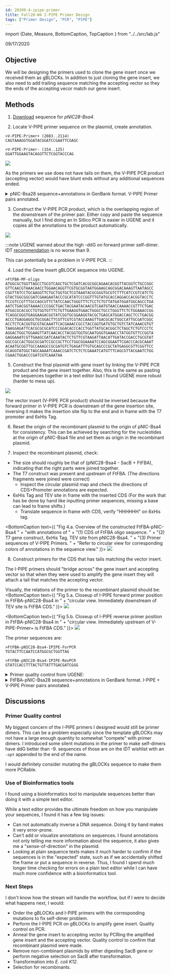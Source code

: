```yaml
---
id: 20209-4-ipipe-primer
title: Fall20-W4 I-PIPE Primer Design
tags: ["Primer Design", "PCR", "PIPE"]
---
```


import {Date, Measure, BottomCaption, TopCaption } from "../../src/lab\.js"


<Date color="#1877F2">09/17/2020</Date>

## Objective

We will be designing the primers used to clone the gene insert
once we received them as gBLOCKs. In addition to just cloning the gene insert,
we also need to add trailing sequence matching the accepting vector so they
the ends of the accepting vecor match our gene insert.

## Methods

1. [Download](https://www.addgene.org/26103/) sequence for _pNIC28-Bsa4_.

2. Locate V-PIPE primer sequence on the plasmid, create annotation.

```
>V-PIPE-Primer+ (2083..2114)
CAGTAAAGGTGGATACGGATCCGAATTCGAGC
```

```
>V-PIPE-Primer- (154..125)
GGATTGGAAGTACAGGTTCTCGGTACCCAG
```

<BottomCaption text="Fig. 1.a. Circular Plasmid Map of pNIC28-Bsa4 with V-PIPE Primer sequences annotated.">
    <img src="/img/20209-4-ipipe-primer-pNIC28-Bsa4-VPIPEPri.png" />
</BottomCaption>

As the primers we use does not have tails on them, the V-PIPE PCR product (accepting vector)
would have blunt ends without any additional sequences ended.

<details><summary>
pNIC-Bsa28 sequence+annotations in GenBank format. V-PIPE Primer pairs annotated.
</summary>

```
LOCUS       pNIC28-Bsa4             7280 bp    ds-DNA  circular SYN 17-SEP-2020
DEFINITION  SGC Empty backbone for bacterial expression.
ACCESSION   .
VERSION     .
KEYWORDS    pNIC28-Bsa4
SOURCE      synthetic DNA construct
  ORGANISM  synthetic DNA construct
REFERENCE   1  (bases 1 to 7280)
  AUTHORS   Savitsky P, Bray J, Cooper CD, Marsden BD, Mahajan P, Burgess-Brown 
            NA, Gileadi O
  TITLE     High-throughput production of human proteins for crystallization: 
            The SGC experience.
  JOURNAL   J Struct Biol. 2010 Jun 10. ():.
  PUBMED    20541610
REFERENCE   2  (bases 1 to 7280)
  AUTHORS   .
  TITLE     Direct Submission
  JOURNAL   Exported Nov 18, 2019 from SnapGene Server 1.1.58
            http://www.snapgene.com
UNIMARK     pNIC28-Bsa4 annotations
            pNIC28-Bsa4
FEATURES             Location/Qualifiers
     source          1..7280
                     /organism="synthetic DNA construct"
                     /mol_type="other DNA"
     primer_bind     1..20
                     /label="T7"
                     /note="T7 promoter, forward primer"
     promoter        1..19
                     /label="T7 promoter"
                     /note="promoter for bacteriophage T7 RNA polymerase"
     protein_bind    20..44
                     /label="lac operator"
                     /bound_moiety="lac repressor encoded by lacI"
                     /note="The lac repressor binds to the lac operator to 
                     inhibit transcription in E. coli. This inhibition can be 
                     relieved by adding lactose or 
                     isopropyl-beta-D-thiogalactopyranoside (IPTG)."
     RBS             59..81
                     /note="efficient ribosome binding site from bacteriophage
                     T7 gene 10 (Olins and Rangwala, 1989)"
     CDS             92..109
                     /codon_start=1
                     /product="6xHis affinity tag"
                     /label="6xHis"
                     /translation="HHHHHH"
     primer          complement(125..154)
                     /left_end_term=""
                     /right_end_term=""
                     /left_end_seq=""
                     /right_end_seq=""
                     /left_end_strand="direct"
                     /right_end_strand="direct"
                     /left_end_type="blunt"
                     /right_end_type="blunt"
                     /fragment_source="pNIC28-Bsa4"
                     /ugene_name="V-PIPE-Primer-"
     CDS             134..154
                     /codon_start=1
                     /product="tobacco etch virus (TEV) protease recognition
                     andcleavage site"
                     /label="TEV site"
                     /translation="ENLYFQS"
     promoter        170..615
                     /gene="sacR"
                     /label="sacB promoter"
                     /note="sacB promoter and control region"
     CDS             616..2037
                     /codon_start=1
                     /gene="Bacillus subtilis sacB"
                     /product="secreted levansucrase that renders bacterial 
                     growth sensitive to sucrose"
                     /label="SacB"
                     /note="negative selection marker"
                     /translation="MNIKKFAKQATVLTFTTALLAGGATQAFAKETNQKPYKETYGIS
                     HITRHDMLQIPEQQKNEKYKVPEFDSSTIKNISSAKGLDVWDSWPLQNTDGTVANYHG
                     YHIVFALAGDPKNADDTSIYMFYQKVGETSIDSWKNAGRVFKDSDKFDANDSILKDQT
                     QEWSGSATFTSDGKIRLFYTDFSGKHYGKQTLTTAQVNVSASDSSLNINGVEDYKSIF
                     DGDGKTYQNVQQFIDEGNYSSGDNHTLRDPHYVEDKGHKYLVFEANTGTEDGYQGEES
                     LFNKAYYGKSTSFFRQESQKLLQSDKKRTAELANGALGMIELNDDYTLKKVMKPLIAS
                     NTVTDEIERANVFKMNGKWYLFTDSRGSKMTIDGITSNDIYMLGYVSNSLTGPYKPLN
                     KTGLVLKMDLDPNDVTFTYSHFAVPQAKGNNVVITSYMTNRGFYADKQSTFAPSFLLN
                     IKGKKTSVVKDSILEQGQLTVNK"
     primer          2083..2114
                     /left_end_term=""
                     /right_end_term=""
                     /left_end_seq=""
                     /right_end_seq=""
                     /left_end_strand="direct"
                     /right_end_strand="direct"
                     /left_end_type="blunt"
                     /right_end_type="blunt"
                     /fragment_source="pNIC28-Bsa4"
                     /ugene_name="V-PIPE-Primer+"
     CDS             2145..2162
                     /codon_start=1
                     /product="6xHis affinity tag"
                     /label="6xHis"
                     /translation="HHHHHH"
     primer_bind     complement(2215..2233)
                     /label="T7 Term"
                     /note="T7 terminator, reverse primer"
     terminator      2229..2276
                     /label="T7 terminator"
                     /note="transcription terminator for bacteriophage T7 RNA 
                     polymerase"
     rep_origin      2313..2768
                     /direction="RIGHT"
                     /label="f1 ori"
                     /note="f1 bacteriophage origin of replication; arrow 
                     indicates direction of (+) strand synthesis"
     primer_bind     complement(2400..2419)
                     /label="F1ori-R"
                     /note="F1 origin, reverse primer"
     primer_bind     2610..2631
                     /label="F1ori-F"
                     /note="F1 origin, forward primer"
     CDS             complement(2860..3675)
                     /codon_start=1
                     /gene="aph(3')-Ia"
                     /product="aminoglycoside phosphotransferase"
                     /label="KanR"
                     /note="confers resistance to kanamycin in bacteria or
                     G418 (Geneticin(R)) in eukaryotes"
                     /translation="MSHIQRETSCSRPRLNSNMDADLYGYKWARDNVGQSGATIYRLY
                     GKPDAPELFLKHGKGSVANDVTDEMVRLNWLTEFMPLPTIKHFIRTPDDAWLLTTAIP
                     GKTAFQVLEEYPDSGENIVDALAVFLRRLHSIPVCNCPFNSDRVFRLAQAQSRMNNGL
                     VDASDFDDERNGWPVEQVWKEMHKLLPFSPDSVVTHGDFSLDNLIFDEGKLIGCIDVG
                     RVGIADRYQDLAILWNCLGEFSPSLQKRLFQKYGIDNPDMNKLQFHLMLDEFF"
     primer_bind     3583..3602
                     /label="Kan-R"
                     /note="Kanamycin resistance gene, reverse primer"
     primer_bind     3667..3686
                     /label="pENTR-R"
                     /note="pENTR vectors, reverse primer"
     rep_origin      3797..4385
                     /direction="RIGHT"
                     /label="ori"
                     /note="high-copy-number ColE1/pMB1/pBR322/pUC origin of 
                     replication"
     primer_bind     4286..4305
                     /label="pBR322ori-F"
                     /note="pBR322 origin, forward primer"
     primer_bind     4539..4556
                     /label="L4440"
                     /note="L4440 vector, forward primer"
     misc_feature    4571..4710
                     /label="bom"
                     /note="basis of mobility region from pBR322"
     primer_bind     complement(4636..4655)
                     /label="pRS-marker"
                     /note="pRS vectors, use to sequence yeast selectable 
                     marker"
     primer_bind     4796..4818
                     /label="pGEX 3'"
                     /note="pGEX vectors, reverse primer"
     CDS             complement(4812..5003)
                     /codon_start=1
                     /gene="rop"
                     /product="Rop protein, which maintains plasmids at low
                     copynumber"
                     /label="rop"
                     /translation="MTKQEKTALNMARFIRSQTLTLLEKLNELDADEQADICESLHDH
                     ADELYRSCLARFGDDGENL"
     CDS             complement(5812..6894)
                     /codon_start=1
                     /gene="lacI"
                     /product="lac repressor"
                     /label="lacI"
                     /note="The lac repressor binds to the lac operator to 
                     inhibit transcription in E. coli. This inhibition can be 
                     relieved by adding lactose or 
                     isopropyl-beta-D-thiogalactopyranoside (IPTG)."
                     /translation="MKPVTLYDVAEYAGVSYQTVSRVVNQASHVSAKTREKVEAAMAE
                     LNYIPNRVAQQLAGKQSLLIGVATSSLALHAPSQIVAAIKSRADQLGASVVVSMVERS
                     GVEACKAAVHNLLAQRVSGLIINYPLDDQDAIAVEAACTNVPALFLDVSDQTPINSII
                     FSHEDGTRLGVEHLVALGHQQIALLAGPLSSVSARLRLAGWHKYLTRNQIQPIAEREG
                     DWSAMSGFQQTMQMLNEGIVPTAMLVANDQMALGAMRAITESGLRVGADISVVGYDDT
                     EDSSCYIPPLTTIKQDFRLLGQTSVDRLLQLSQGQAVKGNQLLPVSLVKRKTTLAPNT
                     QTASPRALADSLMQLARQVSRLESGQ"
     primer_bind     6856..6875
                     /label="LacI-R"
                     /note="LacI, reverse primer"
     promoter        complement(6895..6972)
                     /gene="lacI"
                     /label="lacI promoter"
     primer_bind     7178..7197
                     /label="pBRrevBam"
                     /note="pBR322 vectors, tet region, downstream of BamHI, 
                     reverse primer"
ORIGIN
        1 TAATACGACT CACTATAGGG GAATTGTGAG CGGATAACAA TTCCCCTCTA GAAATAATTT
       61 TGTTTAACTT TAAGAAGGAG ATATACATAT GCACCATCAT CATCATCATT CTTCTGGTGT
      121 AGATCTGGGT ACCGAGAACC TGTACTTCCA ATCCATGGAG ACCGACGTCC ACATATACCT
      181 GCCGTTCACT ATTATTTAGT GAAATGAGAT ATTATGATAT TTTCTGAATT GTGATTAAAA
      241 AGGCAACTTT ATGCCCATGC AACAGAAACT ATAAAAAATA CAGAGAATGA AAAGAAACAG
      301 ATAGATTTTT TAGTTCTTTA GGCCCGTAGT CTGCAAATCC TTTTATGATT TTCTATCAAA
      361 CAAAAGAGGA AAATAGACCA GTTGCAATCC AAACGAGAGT CTAATAGAAT GAGGTCGAAA
      421 AGTAAATCGC GCGGGTTTGT TACTGATAAA GCAGGCAAGA CCTAAAATGT GTAAAGGGCA
      481 AAGTGTATAC TTTGGCGTCA CCCCTTACAT ATTTTAGGTC TTTTTTTATT GTGCGTAACT
      541 AACTTGCCAT CTTCAAACAG GAGGGCTGGA AGAAGCAGAC CGCTAACACA GTACATAAAA
      601 AAGGAGACAT GAACGATGAA CATCAAAAAG TTTGCAAAAC AAGCAACAGT ATTAACCTTT
      661 ACTACCGCAC TGCTGGCAGG AGGCGCAACT CAAGCGTTTG CGAAAGAAAC GAACCAAAAG
      721 CCATATAAGG AAACATACGG CATTTCCCAT ATTACACGCC ATGATATGCT GCAAATCCCT
      781 GAACAGCAAA AAAATGAAAA ATATAAAGTT CCTGAGTTCG ATTCGTCCAC AATTAAAAAT
      841 ATCTCTTCTG CAAAAGGCCT GGACGTTTGG GACAGCTGGC CATTACAAAA CACTGACGGC
      901 ACTGTCGCAA ACTATCACGG CTACCACATC GTCTTTGCAT TAGCCGGAGA TCCTAAAAAT
      961 GCGGATGACA CATCGATTTA CATGTTCTAT CAAAAAGTCG GCGAAACTTC TATTGACAGC
     1021 TGGAAAAACG CTGGCCGCGT CTTTAAAGAC AGCGACAAAT TCGATGCAAA TGATTCTATC
     1081 CTAAAAGACC AAACACAAGA ATGGTCAGGT TCAGCCACAT TTACATCTGA CGGAAAAATC
     1141 CGTTTATTCT ACACTGATTT CTCCGGTAAA CATTACGGCA AACAAACACT GACAACTGCA
     1201 CAAGTTAACG TATCAGCATC AGACAGCTCT TTGAACATCA ACGGTGTAGA GGATTATAAA
     1261 TCAATCTTTG ACGGTGACGG AAAAACGTAT CAAAATGTAC AGCAGTTCAT CGATGAAGGC
     1321 AACTACAGCT CAGGCGACAA CCATACGCTG AGAGATCCTC ACTACGTAGA AGATAAAGGC
     1381 CACAAATACT TAGTATTTGA AGCAAACACT GGAACTGAAG ATGGCTACCA AGGCGAAGAA
     1441 TCTTTATTTA ACAAAGCATA CTATGGCAAA AGCACATCAT TCTTCCGTCA AGAAAGTCAA
     1501 AAACTTCTGC AAAGCGATAA AAAACGCACG GCTGAGTTAG CAAACGGCGC TCTCGGTATG
     1561 ATTGAGCTAA ACGATGATTA CACACTGAAA AAAGTGATGA AACCGCTGAT TGCATCTAAC
     1621 ACAGTAACAG ATGAAATTGA ACGCGCGAAC GTCTTTAAAA TGAACGGCAA ATGGTACCTG
     1681 TTCACTGACT CCCGCGGATC AAAAATGACG ATTGACGGCA TTACGTCTAA CGATATTTAC
     1741 ATGCTTGGTT ATGTTTCTAA TTCTTTAACT GGCCCATACA AGCCGCTGAA CAAAACTGGC
     1801 CTTGTGTTAA AAATGGATCT TGATCCTAAC GATGTAACCT TTACTTACTC ACACTTCGCT
     1861 GTACCTCAAG CGAAAGGAAA CAATGTCGTG ATTACAAGCT ATATGACAAA CAGAGGATTC
     1921 TACGCAGACA AACAATCAAC GTTTGCGCCT AGCTTCCTGC TGAACATCAA AGGCAAGAAA
     1981 ACATCTGTTG TCAAAGACAG CATCCTTGAA CAAGGACAAT TAACAGTTAA CAAATAAAAA
     2041 CGCAAAAGAA AATGCCGATA TCCTATTGGC ATTGACGGTC TCCAGTAAAG GTGGATACGG
     2101 ATCCGAATTC GAGCTCCGTC GACAAGCTTG CGGCCGCACT CGAGCACCAC CACCACCACC
     2161 ACTGAGATCC GGCTGCTAAC AAAGCCCGAA AGGAAGCTGA GTTGGCTGCT GCCACCGCTG
     2221 AGCAATAACT AGCATAACCC CTTGGGGCCT CTAAACGGGT CTTGAGGGGT TTTTTGCTGA
     2281 AAGGAGGAAC TATATCCGGA TTGGCGAATG GGACGCGCCC TGTAGCGGCG CATTAAGCGC
     2341 GGCGGGTGTG GTGGTTACGC GCAGCGTGAC CGCTACACTT GCCAGCGCCC TAGCGCCCGC
     2401 TCCTTTCGCT TTCTTCCCTT CCTTTCTCGC CACGTTCGCC GGCTTTCCCC GTCAAGCTCT
     2461 AAATCGGGGG CTCCCTTTAG GGTTCCGATT TAGTGCTTTA CGGCACCTCG ACCCCAAAAA
     2521 ACTTGATTAG GGTGATGGTT CACGTAGTGG GCCATCGCCC TGATAGACGG TTTTTCGCCC
     2581 TTTGACGTTG GAGTCCACGT TCTTTAATAG TGGACTCTTG TTCCAAACTG GAACAACACT
     2641 CAACCCTATC TCGGTCTATT CTTTTGATTT ATAAGGGATT TTGCCGATTT CGGCCTATTG
     2701 GTTAAAAAAT GAGCTGATTT AACAAAAATT TAACGCGAAT TTTAACAAAA TATTAACGCT
     2761 TACAATTTAG GTGGCACTTT TCGGGGAAAT GTGCGCGGAA CCCCTATTTG TTTATTTTTC
     2821 TAAATACATT CAAATATGTA TCCGCTCATG AATTAATTCT TAGAAAAACT CATCGAGCAT
     2881 CAAATGAAAC TGCAATTTAT TCATATCAGG ATTATCAATA CCATATTTTT GAAAAAGCCG
     2941 TTTCTGTAAT GAAGGAGAAA ACTCACCGAG GCAGTTCCAT AGGATGGCAA GATCCTGGTA
     3001 TCGGTCTGCG ATTCCGACTC GTCCAACATC AATACAACCT ATTAATTTCC CCTCGTCAAA
     3061 AATAAGGTTA TCAAGTGAGA AATCACCATG AGTGACGACT GAATCCGGTG AGAATGGCAA
     3121 AAGTTTATGC ATTTCTTTCC AGACTTGTTC AACAGGCCAG CCATTACGCT CGTCATCAAA
     3181 ATCACTCGCA TCAACCAAAC CGTTATTCAT TCGTGATTGC GCCTGAGCGA GACGAAATAC
     3241 GCGATCGCTG TTAAAAGGAC AATTACAAAC AGGAATCGAA TGCAACCGGC GCAGGAACAC
     3301 TGCCAGCGCA TCAACAATAT TTTCACCTGA ATCAGGATAT TCTTCTAATA CCTGGAATGC
     3361 TGTTTTCCCG GGGATCGCAG TGGTGAGTAA CCATGCATCA TCAGGAGTAC GGATAAAATG
     3421 CTTGATGGTC GGAAGAGGCA TAAATTCCGT CAGCCAGTTT AGTCTGACCA TCTCATCTGT
     3481 AACATCATTG GCAACGCTAC CTTTGCCATG TTTCAGAAAC AACTCTGGCG CATCGGGCTT
     3541 CCCATACAAT CGATAGATTG TCGCACCTGA TTGCCCGACA TTATCGCGAG CCCATTTATA
     3601 CCCATATAAA TCAGCATCCA TGTTGGAATT TAATCGCGGC CTAGAGCAAG ACGTTTCCCG
     3661 TTGAATATGG CTCATAACAC CCCTTGTATT ACTGTTTATG TAAGCAGACA GTTTTATTGT
     3721 TCATGACCAA AATCCCTTAA CGTGAGTTTT CGTTCCACTG AGCGTCAGAC CCCGTAGAAA
     3781 AGATCAAAGG ATCTTCTTGA GATCCTTTTT TTCTGCGCGT AATCTGCTGC TTGCAAACAA
     3841 AAAAACCACC GCTACCAGCG GTGGTTTGTT TGCCGGATCA AGAGCTACCA ACTCTTTTTC
     3901 CGAAGGTAAC TGGCTTCAGC AGAGCGCAGA TACCAAATAC TGTCCTTCTA GTGTAGCCGT
     3961 AGTTAGGCCA CCACTTCAAG AACTCTGTAG CACCGCCTAC ATACCTCGCT CTGCTAATCC
     4021 TGTTACCAGT GGCTGCTGCC AGTGGCGATA AGTCGTGTCT TACCGGGTTG GACTCAAGAC
     4081 GATAGTTACC GGATAAGGCG CAGCGGTCGG GCTGAACGGG GGGTTCGTGC ACACAGCCCA
     4141 GCTTGGAGCG AACGACCTAC ACCGAACTGA GATACCTACA GCGTGAGCTA TGAGAAAGCG
     4201 CCACGCTTCC CGAAGGGAGA AAGGCGGACA GGTATCCGGT AAGCGGCAGG GTCGGAACAG
     4261 GAGAGCGCAC GAGGGAGCTT CCAGGGGGAA ACGCCTGGTA TCTTTATAGT CCTGTCGGGT
     4321 TTCGCCACCT CTGACTTGAG CGTCGATTTT TGTGATGCTC GTCAGGGGGG CGGAGCCTAT
     4381 GGAAAAACGC CAGCAACGCG GCCTTTTTAC GGTTCCTGGC CTTTTGCTGG CCTTTTGCTC
     4441 ACATGTTCTT TCCTGCGTTA TCCCCTGATT CTGTGGATAA CCGTATTACC GCCTTTGAGT
     4501 GAGCTGATAC CGCTCGCCGC AGCCGAACGA CCGAGCGCAG CGAGTCAGTG AGCGAGGAAG
     4561 CGGAAGAGCG CCTGATGCGG TATTTTCTCC TTACGCATCT GTGCGGTATT TCACACCGCA
     4621 ATGGTGCACT CTCAGTACAA TCTGCTCTGA TGCCGCATAG TTAAGCCAGT ATACACTCCG
     4681 CTATCGCTAC GTGACTGGGT CATGGCTGCG CCCCGACACC CGCCAACACC CGCTGACGCG
     4741 CCCTGACGGG CTTGTCTGCT CCCGGCATCC GCTTACAGAC AAGCTGTGAC CGTCTCCGGG
     4801 AGCTGCATGT GTCAGAGGTT TTCACCGTCA TCACCGAAAC GCGCGAGGCA GCTGCGGTAA
     4861 AGCTCATCAG CGTGGTCGTG AAGCGATTCA CAGATGTCTG CCTGTTCATC CGCGTCCAGC
     4921 TCGTTGAGTT TCTCCAGAAG CGTTAATGTC TGGCTTCTGA TAAAGCGGGC CATGTTAAGG
     4981 GCGGTTTTTT CCTGTTTGGT CACTGATGCC TCCGTGTAAG GGGGATTTCT GTTCATGGGG
     5041 GTAATGATAC CGATGAAACG AGAGAGGATG CTCACGATAC GGGTTACTGA TGATGAACAT
     5101 GCCCGGTTAC TGGAACGTTG TGAGGGTAAA CAACTGGCGG TATGGATGCG GCGGGACCAG
     5161 AGAAAAATCA CTCAGGGTCA ATGCCAGCGC TTCGTTAATA CAGATGTAGG TGTTCCACAG
     5221 GGTAGCCAGC AGCATCCTGC GATGCAGATC CGGAACATAA TGGTGCAGGG CGCTGACTTC
     5281 CGCGTTTCCA GACTTTACGA AACACGGAAA CCGAAGACCA TTCATGTTGT TGCTCAGGTC
     5341 GCAGACGTTT TGCAGCAGCA GTCGCTTCAC GTTCGCTCGC GTATCGGTGA TTCATTCTGC
     5401 TAACCAGTAA GGCAACCCCG CCAGCCTAGC CGGGTCCTCA ACGACAGGAG CACGATCATG
     5461 CGCACCCGTG GGGCCGCCAT GCCGGCGATA ATGGCCTGCT TCTCGCCGAA ACGTTTGGTG
     5521 GCGGGACCAG TGACGAAGGC TTGAGCGAGG GCGTGCAAGA TTCCGAATAC CGCAAGCGAC
     5581 AGGCCGATCA TCGTCGCGCT CCAGCGAAAG CGGTCCTCGC CGAAAATGAC CCAGAGCGCT
     5641 GCCGGCACCT GTCCTACGAG TTGCATGATA AAGAAGACAG TCATAAGTGC GGCGACGATA
     5701 GTCATGCCCC GCGCCCACCG GAAGGAGCTG ACTGGGTTGA AGGCTCTCAA GGGCATCGGT
     5761 CGAGATCCCG GTGCCTAATG AGTGAGCTAA CTTACATTAA TTGCGTTGCG CTCACTGCCC
     5821 GCTTTCCAGT CGGGAAACCT GTCGTGCCAG CTGCATTAAT GAATCGGCCA ACGCGCGGGG
     5881 AGAGGCGGTT TGCGTATTGG GCGCCAGGGT GGTTTTTCTT TTCACCAGTG AGACGGGCAA
     5941 CAGCTGATTG CCCTTCACCG CCTGGCCCTG AGAGAGTTGC AGCAAGCGGT CCACGCTGGT
     6001 TTGCCCCAGC AGGCGAAAAT CCTGTTTGAT GGTGGTTAAC GGCGGGATAT AACATGAGCT
     6061 GTCTTCGGTA TCGTCGTATC CCACTACCGA GATATCCGCA CCAACGCGCA GCCCGGACTC
     6121 GGTAATGGCG CGCATTGCGC CCAGCGCCAT CTGATCGTTG GCAACCAGCA TCGCAGTGGG
     6181 AACGATGCCC TCATTCAGCA TTTGCATGGT TTGTTGAAAA CCGGACATGG CACTCCAGTC
     6241 GCCTTCCCGT TCCGCTATCG GCTGAATTTG ATTGCGAGTG AGATATTTAT GCCAGCCAGC
     6301 CAGACGCAGA CGCGCCGAGA CAGAACTTAA TGGGCCCGCT AACAGCGCGA TTTGCTGGTG
     6361 ACCCAATGCG ACCAGATGCT CCACGCCCAG TCGCGTACCG TCTTCATGGG AGAAAATAAT
     6421 ACTGTTGATG GGTGTCTGGT CAGAGACATC AAGAAATAAC GCCGGAACAT TAGTGCAGGC
     6481 AGCTTCCACA GCAATGGCAT CCTGGTCATC CAGCGGATAG TTAATGATCA GCCCACTGAC
     6541 GCGTTGCGCG AGAAGATTGT GCACCGCCGC TTTACAGGCT TCGACGCCGC TTCGTTCTAC
     6601 CATCGACACC ACCACGCTGG CACCCAGTTG ATCGGCGCGA GATTTAATCG CCGCGACAAT
     6661 TTGCGACGGC GCGTGCAGGG CCAGACTGGA GGTGGCAACG CCAATCAGCA ACGACTGTTT
     6721 GCCCGCCAGT TGTTGTGCCA CGCGGTTGGG AATGTAATTC AGCTCCGCCA TCGCCGCTTC
     6781 CACTTTTTCC CGCGTTTTCG CAGAAACGTG GCTGGCCTGG TTCACCACGC GGGAAACGGT
     6841 CTGATAAGAG ACACCGGCAT ACTCTGCGAC ATCGTATAAC GTTACTGGTT TCACATTCAC
     6901 CACCCTGAAT TGACTCTCTT CCGGGCGCTA TCATGCCATA CCGCGAAAGG TTTTGCGCCA
     6961 TTCGATGGTG TCCGGGATCT CGACGCTCTC CCTTATGCGA CTCCTGCATT AGGAAGCAGC
     7021 CCAGTAGTAG GTTGAGGCCG TTGAGCACCG CCGCCGCAAG GAATGGTGCA TGCAAGGAGA
     7081 TGGCGCCCAA CAGTCCCCCG GCCACGGGGC CTGCCACCAT ACCCACGCCG AAACAAGCGC
     7141 TCATGAGCCC GAAGTGGCGA GCCCGATCTT CCCCATCGGT GATGTCGGCG ATATAGGCGC
     7201 CAGCAACCGC ACCTGTGGCG CCGGTGATGC CGGCCACGAT GCGTCCGGCG TAGAGGATCG
     7261 AGATCTCGAT CCCGCGAAAT
//
```

</details>

3. Construct the V-PIPE PCR product, which is the overlapping region of the downstream of the primer pair.
Either copy and paste the sequence manually, but I find doing an In Sillico PCR is easier in UGENE and
it copies all the annotations to the product automatically.

<BottomCaption text="Fig. 2.a. Screenshot of UGENE In Sillico PCR input and output.">
    <img src="/img/20209-4-ipipe-primer-pNIC28-Bsa4-VPIPE-InSPCR.jpg" />
</BottomCaption>

:::note
UGENE warned about the high -ddG on forward primer self-dimer. 
IDT [recommendation](https://www.idtdna.com/pages/support/faqs/how-do-i-use-the-oligoanalyzer-tool-to-analyze-possible-hairpins-and-dimers-formed-by-my-oligo)
is no worse than <Measure unit="kcal/mol">9</Measure>.

This can potentially be a problem in V-PIPE PCR.
:::

4. Load the Gene Insert gBLOCK sequence into UGENE.

```
>FtFBA-MF-oligo
ATGGCGCTGGTTAGCCTGCGTCAGCTGCTCGATCACGCGGCAGAACACGGTTACGGTCTGCCGGC
GTTCAACGTAAACAACCTGGAACAGGTTCGTGCGGTAATGGAAGCAGCGGACAAAGTTAATAGCC
CGGTTATCCTGCAAGGTTCTGCTGGTGCTCGTAAATACGCGGGTGCGTCTTTCATCCGTCATCTG
GTACTGGCGGCGATCGAAGAATACCCGCATATCCCGGTTTGTATGCACCAGGACCACGGTACCTC
TCCGTCCGTTTGCCAGCGTTCTATCCAACTGGGTTTCTCCTCTGTTATGATGGATGGCAGCCTGA
AATCTGACGGTAAAACCCCGGCTGACTACGAATACAACGTCAATGTAACCAAAACCGTTTCTGAC
ATGGCGCACGCCTGTGGTGTTTCTGTTGAAGGTGAACTGGGCTGCCTGGGTTCTCTGGAAACCGG
TCAGGCGGGTGAGGAAGACGGTATCGGTGCGGAAGGTACGCTGAGCATGGACCAGCTCCTGACGG
ACCCTGAGGAGGCTGCGGACTTCGTTCGTCGTACCAAAGTTGACGCACTGGCCATTGCGATCGGC
ACCTCTCACGGTGCGTACAAATTCACGAAACCGCCTACCGGTGATGTGCTGTCTATCAAACGTGT
TAAGGAGATTCACGCGCGCATCCCGGACACCCACCTGGTTATGCACGGCTCTAGCTCTGTCCCTC
AGGACTGGCTGGAAGTTATCAACACCTACGGTGGTGCAATGGGTGAAACCTATGGTGTTCCGGTA
GAGGAAATCGTTGAAGCGATCAAATACTCTGTTCGTAAGATTAACATTGATACCGACCTGCGTAT
GGCCGCCACTGGCGCGATCCGCCGCTTCCTGGCGGAAAATCCAGCGGAATTCGACCCACGCAAAT
ACAATGCGGTTGCCAAAGCCGCGATGTCTGAGATTTGTGCAGCCCGCTATGAGGCGTTCGGTTCC
GCAGGTATGGCTAGCAAAATCAAACCGATCTCTCTCGAAATCATGTTTCAGCGTTACGAATCTGG
CGAACTGGACCCGATCGTCAAATAA
```

5. Construct the final plasmid with gene insert by linking the V-PIPE PCR product
and the gene insert together. Also, this is the same as pasting the sequences together
in a text editor but I found UGENE more robust (harder to mess up).

<BottomCaption text="Fig 3.a. Input for constructing FtFBA-pNIC28-Bsa4 recombinant plasmid.">
    <img src="/img/20209-4-construct-FtFBA-pNIC28-Bsa4-.jpg" />
</BottomCaption>

The vector insert (V-PIPE PCR product) should be inversed because the forward primer in V-PIPE
PCR is downstream of the gene insertion site, inversing it makes the insertion site flip to the end
 and in frame with the T7 promoter and 6xHis Tag.

6. Reset the origin of the recombinant plasmid to the origin of pNIC-Bsa4 for consistency. This can be achieved by searching
for the nucleotides at the origin of pNIC-Bsa4 file and set them as origin in the recombinant plasmid.

7. Inspect the recombinant plasmid, check:

- The size should roughly be that of (pNIC28-Bsa4 - SacB + FtFBA), indicating that the right parts were joined together.
- The T7 construct was present and upstream of FtFBA. (The directions fragments were joined were correct)
  - Inspect the circular plasmid map and check the directions of CDS+Promoter annotations are expected.
- 6xHis Tag and TEV site in frame with the inserted CDS (For the work that has be done by hand like inputting primer sequences, 
missing a base can lead to frame shifts.)
  - Translate sequence in frame with CDS, verify "HHHHHH" on 6xHis tag.


<BottomCaption text={(
    "Fig 4.a. Overview of the constructed FtFBA-pNIC-Bsa4 " +
      "with annotations of " +
        "(1) CDS of FtFBA oligo sequence. " +
        "(2) T7 gene construct, 6xHis Tag, TEV site from pNIC28-Bsa4. " +
        "(3) Primer sequences of V-PIPE Primers. " +
      "Refer to circular view for corresponding colors of annotations in the sequence view."
)}>
    <img src="/img/20209-4-FtFBA-pNIC28-Bsa4-construct-insert-overview.jpg" />    
</BottomCaption>


8. Construct primers for the CDS that has tails matching the vector insert.

The I-PIPE primers should "bridge across" the gene insert and accepting vector
so that when they were used to amplify the gene insert they will attach a tail that
matches the accepting vector.

Visually, the relations of the primer to the recombinant plasmid should be:
<BottomCaption text={(
    "Fig 5.a. Closeup of I-PIPE forward primer position in FtFBA-pNIC28-Bsa4 in " +
    "circular view. Immediately downstream of TEV site is FtFBA CDS."
)}>
    <img src="/img/20209-4-construct-FtFBA-pNIC28-Bsa4-upstream-closeup.jpg" />
</BottomCaption>

<BottomCaption text={(
    "Fig 5.b. Closeup of I-PIPE reverse primer position in FtFBA-pNIC28-Bsa4 in " +
    "circular view. Immediately upstream of V-PIPE-Primer+ is FtFBA CDS."
)}>
    <img src="/img/20209-4-construct-FtFBA-pNIC28-Bsa4-downstream-closeup.jpg" />
</BottomCaption>

The primer sequences are:

```
>FtFBA-pNIC28-Bsa4-IPIPE-ForPCR
TGTACTTCCAATCCATGGCGCTGGTTAG
```

```
>FtFBA-pNIC28-Bsa4-IPIPE-RevPCR
GTATCCACCTTTACTGTTATTTGACGATCGGG
```

<details><summary>
Primer quality control from UGENE:
</summary>


```

Criteria Valid Values            Forward        Reverse
% GC      50-60                  50             43.75
Tm (°C)   55-80                  61.39          61.83
GC Clamp  >=1 G or C at 3' end   2              4
Runs      <=4 base runs          2              3

Self-dimers: 
Delta G: -11.7 kcal/mole Base Pairs: 7
TGTACTTCCAATCCATGGCGCTGGTTAG
       :    ||||||    :       
  GATTGGTCGCGGTACCTAACCTTCATGT
Delta G: -11.9 kcal/mole Base Pairs: 7
GTATCCACCTTTACTGTTATTTGACGATCGGG
                        ||||||                        
                      GGGCTAGCAGTTTATTGTCATTTCCACCTATG
```
</details>

<details><summary>
FtFBA-pNIC-Bsa28 sequence+annotations in GenBank format. I-PIPE + V-PIPE Primer pairs annotated.
</summary>

```
LOCUS       Constructed_FtFBA-pNIC-Bsa4-from-oligo 6417 bp   circular 17-SEP-2020
UNIMARK     new_mol_1 annotations
            Constructed_FtFBA-pNIC-Bsa4-from-oligo
FEATURES             Location/Qualifiers
     primer_bind     1..20
                     /label="T7"
                     /note="T7 promoter, forward primer"
     promoter        1..19
                     /label="T7 promoter"
                     /note="promoter for bacteriophage T7 RNA polymerase"
     protein_bind    20..44
                     /label="lac operator"
                     /bound_moiety="lac repressor encoded by lacI"
                     /note="The lac repressor binds to the lac operator to 
                     inhibit transcription in E. coli. This inhibition can be 
                     relieved by adding lactose or 
                     isopropyl-beta-D-thiogalactopyranoside (IPTG)."
     RBS             59..81
                     /note="efficient ribosome binding site from bacteriophage
                     T7 gene 10 (Olins and Rangwala, 1989)"
     CDS             92..109
                     /codon_start=1
                     /product="6xHis affinity tag"
                     /label="6xHis"
                     /translation="HHHHHH"
     primer          complement(125..154)
                     /note="primer"
                     /ugene_name="V-PIPE-Primer-"
                     /ugene_group="misc_feature"
     CDS             134..154
                     /codon_start=1
                     /product="tobacco etch virus (TEV) protease recognition
                     andcleavage site"
                     /label="TEV site"
                     /translation="ENLYFQS"
     primer          141..168
                     /ugene_name="IPIPE-Primer+"
                     /ugene_group="FtFBA-oligo-cds"
     CDS             155..1219
                     /ugene_name="FtFBA-oligo-cds"
     misc_feature    155..1219
                     /source_doc="FtFBA-MF-oligo.gb"
                     /ugene_name="FtFBA-MF-oligo\ Fragment\ (1-1065)"
     primer          complement(1204..1235)
                     /ugene_name="IPIPE-Primer-"
                     /ugene_group="FtFBA-oligo-cds"
     primer          1220..1251
                     /note="primer"
                     /ugene_name="V-PIPE-Primer+"
                     /ugene_group="misc_feature"
     misc_feature    join(1220..6417,1..154)
                     /source_doc="pNIC28-Bsa4_2083-154.gb"
                     /ugene_name="pNIC28-Bsa4:2083-154\ Fragment\ (1-5352)"
     misc_feature    join(1220..6417,1..1219)
                     /comment="Molecule is created with Unipro UGENE v35.0"
                     /ugene_name="source"
     CDS             1282..1299
                     /codon_start=1
                     /product="6xHis affinity tag"
                     /label="6xHis"
                     /translation="HHHHHH"
     primer_bind     complement(1352..1370)
                     /label="T7 Term"
                     /note="T7 terminator, reverse primer"
     terminator      1366..1413
                     /label="T7 terminator"
                     /note="transcription terminator for bacteriophage T7 RNA 
                     polymerase"
     rep_origin      1450..1905
                     /direction="RIGHT"
                     /label="f1 ori"
                     /note="f1 bacteriophage origin of replication; arrow 
                     indicates direction of (+) strand synthesis"
     primer_bind     complement(1537..1556)
                     /label="F1ori-R"
                     /note="F1 origin, reverse primer"
     primer_bind     1747..1768
                     /label="F1ori-F"
                     /note="F1 origin, forward primer"
     CDS             complement(1997..2812)
                     /codon_start=1
                     /gene="aph(3')-Ia"
                     /product="aminoglycoside phosphotransferase"
                     /label="KanR"
                     /note="confers resistance to kanamycin in bacteria or
                     G418 (Geneticin(R)) in eukaryotes"
                     /translation="MSHIQRETSCSRPRLNSNMDADLYGYKWARDNVGQSGATIYRLY
                     GKPDAPELFLKHGKGSVANDVTDEMVRLNWLTEFMPLPTIKHFIRTPDDAWLLTTAIP
                     GKTAFQVLEEYPDSGENIVDALAVFLRRLHSIPVCNCPFNSDRVFRLAQAQSRMNNGL
                     VDASDFDDERNGWPVEQVWKEMHKLLPFSPDSVVTHGDFSLDNLIFDEGKLIGCIDVG
                     RVGIADRYQDLAILWNCLGEFSPSLQKRLFQKYGIDNPDMNKLQFHLMLDEFF"
     primer_bind     2720..2739
                     /label="Kan-R"
                     /note="Kanamycin resistance gene, reverse primer"
     primer_bind     2804..2823
                     /label="pENTR-R"
                     /note="pENTR vectors, reverse primer"
     rep_origin      2934..3522
                     /direction="RIGHT"
                     /label="ori"
                     /note="high-copy-number ColE1/pMB1/pBR322/pUC origin of 
                     replication"
     primer_bind     3423..3442
                     /label="pBR322ori-F"
                     /note="pBR322 origin, forward primer"
     primer_bind     3676..3693
                     /label="L4440"
                     /note="L4440 vector, forward primer"
     misc_feature    3708..3847
                     /label="bom"
                     /note="basis of mobility region from pBR322"
     primer_bind     complement(3773..3792)
                     /label="pRS-marker"
                     /note="pRS vectors, use to sequence yeast selectable 
                     marker"
     primer_bind     3933..3955
                     /label="pGEX 3'"
                     /note="pGEX vectors, reverse primer"
     CDS             complement(3949..4140)
                     /codon_start=1
                     /gene="rop"
                     /product="Rop protein, which maintains plasmids at low
                     copynumber"
                     /label="rop"
                     /translation="MTKQEKTALNMARFIRSQTLTLLEKLNELDADEQADICESLHDH
                     ADELYRSCLARFGDDGENL"
     CDS             complement(4949..6031)
                     /codon_start=1
                     /gene="lacI"
                     /product="lac repressor"
                     /label="lacI"
                     /note="The lac repressor binds to the lac operator to 
                     inhibit transcription in E. coli. This inhibition can be 
                     relieved by adding lactose or 
                     isopropyl-beta-D-thiogalactopyranoside (IPTG)."
                     /translation="MKPVTLYDVAEYAGVSYQTVSRVVNQASHVSAKTREKVEAAMAE
                     LNYIPNRVAQQLAGKQSLLIGVATSSLALHAPSQIVAAIKSRADQLGASVVVSMVERS
                     GVEACKAAVHNLLAQRVSGLIINYPLDDQDAIAVEAACTNVPALFLDVSDQTPINSII
                     FSHEDGTRLGVEHLVALGHQQIALLAGPLSSVSARLRLAGWHKYLTRNQIQPIAEREG
                     DWSAMSGFQQTMQMLNEGIVPTAMLVANDQMALGAMRAITESGLRVGADISVVGYDDT
                     EDSSCYIPPLTTIKQDFRLLGQTSVDRLLQLSQGQAVKGNQLLPVSLVKRKTTLAPNT
                     QTASPRALADSLMQLARQVSRLESGQ"
     primer_bind     5993..6012
                     /label="LacI-R"
                     /note="LacI, reverse primer"
     promoter        complement(6032..6109)
                     /gene="lacI"
                     /label="lacI promoter"
     primer_bind     6315..6334
                     /label="pBRrevBam"
                     /note="pBR322 vectors, tet region, downstream of BamHI, 
                     reverse primer"
ORIGIN
        1 TAATACGACT CACTATAGGG GAATTGTGAG CGGATAACAA TTCCCCTCTA GAAATAATTT
       61 TGTTTAACTT TAAGAAGGAG ATATACATAT GCACCATCAT CATCATCATT CTTCTGGTGT
      121 AGATCTGGGT ACCGAGAACC TGTACTTCCA ATCCATGGCG CTGGTTAGCC TGCGTCAGCT
      181 GCTCGATCAC GCGGCAGAAC ACGGTTACGG TCTGCCGGCG TTCAACGTAA ACAACCTGGA
      241 ACAGGTTCGT GCGGTAATGG AAGCAGCGGA CAAAGTTAAT AGCCCGGTTA TCCTGCAAGG
      301 TTCTGCTGGT GCTCGTAAAT ACGCGGGTGC GTCTTTCATC CGTCATCTGG TACTGGCGGC
      361 GATCGAAGAA TACCCGCATA TCCCGGTTTG TATGCACCAG GACCACGGTA CCTCTCCGTC
      421 CGTTTGCCAG CGTTCTATCC AACTGGGTTT CTCCTCTGTT ATGATGGATG GCAGCCTGAA
      481 ATCTGACGGT AAAACCCCGG CTGACTACGA ATACAACGTC AATGTAACCA AAACCGTTTC
      541 TGACATGGCG CACGCCTGTG GTGTTTCTGT TGAAGGTGAA CTGGGCTGCC TGGGTTCTCT
      601 GGAAACCGGT CAGGCGGGTG AGGAAGACGG TATCGGTGCG GAAGGTACGC TGAGCATGGA
      661 CCAGCTCCTG ACGGACCCTG AGGAGGCTGC GGACTTCGTT CGTCGTACCA AAGTTGACGC
      721 ACTGGCCATT GCGATCGGCA CCTCTCACGG TGCGTACAAA TTCACGAAAC CGCCTACCGG
      781 TGATGTGCTG TCTATCAAAC GTGTTAAGGA GATTCACGCG CGCATCCCGG ACACCCACCT
      841 GGTTATGCAC GGCTCTAGCT CTGTCCCTCA GGACTGGCTG GAAGTTATCA ACACCTACGG
      901 TGGTGCAATG GGTGAAACCT ATGGTGTTCC GGTAGAGGAA ATCGTTGAAG CGATCAAATA
      961 CTCTGTTCGT AAGATTAACA TTGATACCGA CCTGCGTATG GCCGCCACTG GCGCGATCCG
     1021 CCGCTTCCTG GCGGAAAATC CAGCGGAATT CGACCCACGC AAATACAATG CGGTTGCCAA
     1081 AGCCGCGATG TCTGAGATTT GTGCAGCCCG CTATGAGGCG TTCGGTTCCG CAGGTATGGC
     1141 TAGCAAAATC AAACCGATCT CTCTCGAAAT CATGTTTCAG CGTTACGAAT CTGGCGAACT
     1201 GGACCCGATC GTCAAATAAC AGTAAAGGTG GATACGGATC CGAATTCGAG CTCCGTCGAC
     1261 AAGCTTGCGG CCGCACTCGA GCACCACCAC CACCACCACT GAGATCCGGC TGCTAACAAA
     1321 GCCCGAAAGG AAGCTGAGTT GGCTGCTGCC ACCGCTGAGC AATAACTAGC ATAACCCCTT
     1381 GGGGCCTCTA AACGGGTCTT GAGGGGTTTT TTGCTGAAAG GAGGAACTAT ATCCGGATTG
     1441 GCGAATGGGA CGCGCCCTGT AGCGGCGCAT TAAGCGCGGC GGGTGTGGTG GTTACGCGCA
     1501 GCGTGACCGC TACACTTGCC AGCGCCCTAG CGCCCGCTCC TTTCGCTTTC TTCCCTTCCT
     1561 TTCTCGCCAC GTTCGCCGGC TTTCCCCGTC AAGCTCTAAA TCGGGGGCTC CCTTTAGGGT
     1621 TCCGATTTAG TGCTTTACGG CACCTCGACC CCAAAAAACT TGATTAGGGT GATGGTTCAC
     1681 GTAGTGGGCC ATCGCCCTGA TAGACGGTTT TTCGCCCTTT GACGTTGGAG TCCACGTTCT
     1741 TTAATAGTGG ACTCTTGTTC CAAACTGGAA CAACACTCAA CCCTATCTCG GTCTATTCTT
     1801 TTGATTTATA AGGGATTTTG CCGATTTCGG CCTATTGGTT AAAAAATGAG CTGATTTAAC
     1861 AAAAATTTAA CGCGAATTTT AACAAAATAT TAACGCTTAC AATTTAGGTG GCACTTTTCG
     1921 GGGAAATGTG CGCGGAACCC CTATTTGTTT ATTTTTCTAA ATACATTCAA ATATGTATCC
     1981 GCTCATGAAT TAATTCTTAG AAAAACTCAT CGAGCATCAA ATGAAACTGC AATTTATTCA
     2041 TATCAGGATT ATCAATACCA TATTTTTGAA AAAGCCGTTT CTGTAATGAA GGAGAAAACT
     2101 CACCGAGGCA GTTCCATAGG ATGGCAAGAT CCTGGTATCG GTCTGCGATT CCGACTCGTC
     2161 CAACATCAAT ACAACCTATT AATTTCCCCT CGTCAAAAAT AAGGTTATCA AGTGAGAAAT
     2221 CACCATGAGT GACGACTGAA TCCGGTGAGA ATGGCAAAAG TTTATGCATT TCTTTCCAGA
     2281 CTTGTTCAAC AGGCCAGCCA TTACGCTCGT CATCAAAATC ACTCGCATCA ACCAAACCGT
     2341 TATTCATTCG TGATTGCGCC TGAGCGAGAC GAAATACGCG ATCGCTGTTA AAAGGACAAT
     2401 TACAAACAGG AATCGAATGC AACCGGCGCA GGAACACTGC CAGCGCATCA ACAATATTTT
     2461 CACCTGAATC AGGATATTCT TCTAATACCT GGAATGCTGT TTTCCCGGGG ATCGCAGTGG
     2521 TGAGTAACCA TGCATCATCA GGAGTACGGA TAAAATGCTT GATGGTCGGA AGAGGCATAA
     2581 ATTCCGTCAG CCAGTTTAGT CTGACCATCT CATCTGTAAC ATCATTGGCA ACGCTACCTT
     2641 TGCCATGTTT CAGAAACAAC TCTGGCGCAT CGGGCTTCCC ATACAATCGA TAGATTGTCG
     2701 CACCTGATTG CCCGACATTA TCGCGAGCCC ATTTATACCC ATATAAATCA GCATCCATGT
     2761 TGGAATTTAA TCGCGGCCTA GAGCAAGACG TTTCCCGTTG AATATGGCTC ATAACACCCC
     2821 TTGTATTACT GTTTATGTAA GCAGACAGTT TTATTGTTCA TGACCAAAAT CCCTTAACGT
     2881 GAGTTTTCGT TCCACTGAGC GTCAGACCCC GTAGAAAAGA TCAAAGGATC TTCTTGAGAT
     2941 CCTTTTTTTC TGCGCGTAAT CTGCTGCTTG CAAACAAAAA AACCACCGCT ACCAGCGGTG
     3001 GTTTGTTTGC CGGATCAAGA GCTACCAACT CTTTTTCCGA AGGTAACTGG CTTCAGCAGA
     3061 GCGCAGATAC CAAATACTGT CCTTCTAGTG TAGCCGTAGT TAGGCCACCA CTTCAAGAAC
     3121 TCTGTAGCAC CGCCTACATA CCTCGCTCTG CTAATCCTGT TACCAGTGGC TGCTGCCAGT
     3181 GGCGATAAGT CGTGTCTTAC CGGGTTGGAC TCAAGACGAT AGTTACCGGA TAAGGCGCAG
     3241 CGGTCGGGCT GAACGGGGGG TTCGTGCACA CAGCCCAGCT TGGAGCGAAC GACCTACACC
     3301 GAACTGAGAT ACCTACAGCG TGAGCTATGA GAAAGCGCCA CGCTTCCCGA AGGGAGAAAG
     3361 GCGGACAGGT ATCCGGTAAG CGGCAGGGTC GGAACAGGAG AGCGCACGAG GGAGCTTCCA
     3421 GGGGGAAACG CCTGGTATCT TTATAGTCCT GTCGGGTTTC GCCACCTCTG ACTTGAGCGT
     3481 CGATTTTTGT GATGCTCGTC AGGGGGGCGG AGCCTATGGA AAAACGCCAG CAACGCGGCC
     3541 TTTTTACGGT TCCTGGCCTT TTGCTGGCCT TTTGCTCACA TGTTCTTTCC TGCGTTATCC
     3601 CCTGATTCTG TGGATAACCG TATTACCGCC TTTGAGTGAG CTGATACCGC TCGCCGCAGC
     3661 CGAACGACCG AGCGCAGCGA GTCAGTGAGC GAGGAAGCGG AAGAGCGCCT GATGCGGTAT
     3721 TTTCTCCTTA CGCATCTGTG CGGTATTTCA CACCGCAATG GTGCACTCTC AGTACAATCT
     3781 GCTCTGATGC CGCATAGTTA AGCCAGTATA CACTCCGCTA TCGCTACGTG ACTGGGTCAT
     3841 GGCTGCGCCC CGACACCCGC CAACACCCGC TGACGCGCCC TGACGGGCTT GTCTGCTCCC
     3901 GGCATCCGCT TACAGACAAG CTGTGACCGT CTCCGGGAGC TGCATGTGTC AGAGGTTTTC
     3961 ACCGTCATCA CCGAAACGCG CGAGGCAGCT GCGGTAAAGC TCATCAGCGT GGTCGTGAAG
     4021 CGATTCACAG ATGTCTGCCT GTTCATCCGC GTCCAGCTCG TTGAGTTTCT CCAGAAGCGT
     4081 TAATGTCTGG CTTCTGATAA AGCGGGCCAT GTTAAGGGCG GTTTTTTCCT GTTTGGTCAC
     4141 TGATGCCTCC GTGTAAGGGG GATTTCTGTT CATGGGGGTA ATGATACCGA TGAAACGAGA
     4201 GAGGATGCTC ACGATACGGG TTACTGATGA TGAACATGCC CGGTTACTGG AACGTTGTGA
     4261 GGGTAAACAA CTGGCGGTAT GGATGCGGCG GGACCAGAGA AAAATCACTC AGGGTCAATG
     4321 CCAGCGCTTC GTTAATACAG ATGTAGGTGT TCCACAGGGT AGCCAGCAGC ATCCTGCGAT
     4381 GCAGATCCGG AACATAATGG TGCAGGGCGC TGACTTCCGC GTTTCCAGAC TTTACGAAAC
     4441 ACGGAAACCG AAGACCATTC ATGTTGTTGC TCAGGTCGCA GACGTTTTGC AGCAGCAGTC
     4501 GCTTCACGTT CGCTCGCGTA TCGGTGATTC ATTCTGCTAA CCAGTAAGGC AACCCCGCCA
     4561 GCCTAGCCGG GTCCTCAACG ACAGGAGCAC GATCATGCGC ACCCGTGGGG CCGCCATGCC
     4621 GGCGATAATG GCCTGCTTCT CGCCGAAACG TTTGGTGGCG GGACCAGTGA CGAAGGCTTG
     4681 AGCGAGGGCG TGCAAGATTC CGAATACCGC AAGCGACAGG CCGATCATCG TCGCGCTCCA
     4741 GCGAAAGCGG TCCTCGCCGA AAATGACCCA GAGCGCTGCC GGCACCTGTC CTACGAGTTG
     4801 CATGATAAAG AAGACAGTCA TAAGTGCGGC GACGATAGTC ATGCCCCGCG CCCACCGGAA
     4861 GGAGCTGACT GGGTTGAAGG CTCTCAAGGG CATCGGTCGA GATCCCGGTG CCTAATGAGT
     4921 GAGCTAACTT ACATTAATTG CGTTGCGCTC ACTGCCCGCT TTCCAGTCGG GAAACCTGTC
     4981 GTGCCAGCTG CATTAATGAA TCGGCCAACG CGCGGGGAGA GGCGGTTTGC GTATTGGGCG
     5041 CCAGGGTGGT TTTTCTTTTC ACCAGTGAGA CGGGCAACAG CTGATTGCCC TTCACCGCCT
     5101 GGCCCTGAGA GAGTTGCAGC AAGCGGTCCA CGCTGGTTTG CCCCAGCAGG CGAAAATCCT
     5161 GTTTGATGGT GGTTAACGGC GGGATATAAC ATGAGCTGTC TTCGGTATCG TCGTATCCCA
     5221 CTACCGAGAT ATCCGCACCA ACGCGCAGCC CGGACTCGGT AATGGCGCGC ATTGCGCCCA
     5281 GCGCCATCTG ATCGTTGGCA ACCAGCATCG CAGTGGGAAC GATGCCCTCA TTCAGCATTT
     5341 GCATGGTTTG TTGAAAACCG GACATGGCAC TCCAGTCGCC TTCCCGTTCC GCTATCGGCT
     5401 GAATTTGATT GCGAGTGAGA TATTTATGCC AGCCAGCCAG ACGCAGACGC GCCGAGACAG
     5461 AACTTAATGG GCCCGCTAAC AGCGCGATTT GCTGGTGACC CAATGCGACC AGATGCTCCA
     5521 CGCCCAGTCG CGTACCGTCT TCATGGGAGA AAATAATACT GTTGATGGGT GTCTGGTCAG
     5581 AGACATCAAG AAATAACGCC GGAACATTAG TGCAGGCAGC TTCCACAGCA ATGGCATCCT
     5641 GGTCATCCAG CGGATAGTTA ATGATCAGCC CACTGACGCG TTGCGCGAGA AGATTGTGCA
     5701 CCGCCGCTTT ACAGGCTTCG ACGCCGCTTC GTTCTACCAT CGACACCACC ACGCTGGCAC
     5761 CCAGTTGATC GGCGCGAGAT TTAATCGCCG CGACAATTTG CGACGGCGCG TGCAGGGCCA
     5821 GACTGGAGGT GGCAACGCCA ATCAGCAACG ACTGTTTGCC CGCCAGTTGT TGTGCCACGC
     5881 GGTTGGGAAT GTAATTCAGC TCCGCCATCG CCGCTTCCAC TTTTTCCCGC GTTTTCGCAG
     5941 AAACGTGGCT GGCCTGGTTC ACCACGCGGG AAACGGTCTG ATAAGAGACA CCGGCATACT
     6001 CTGCGACATC GTATAACGTT ACTGGTTTCA CATTCACCAC CCTGAATTGA CTCTCTTCCG
     6061 GGCGCTATCA TGCCATACCG CGAAAGGTTT TGCGCCATTC GATGGTGTCC GGGATCTCGA
     6121 CGCTCTCCCT TATGCGACTC CTGCATTAGG AAGCAGCCCA GTAGTAGGTT GAGGCCGTTG
     6181 AGCACCGCCG CCGCAAGGAA TGGTGCATGC AAGGAGATGG CGCCCAACAG TCCCCCGGCC
     6241 ACGGGGCCTG CCACCATACC CACGCCGAAA CAAGCGCTCA TGAGCCCGAA GTGGCGAGCC
     6301 CGATCTTCCC CATCGGTGAT GTCGGCGATA TAGGCGCCAG CAACCGCACC TGTGGCGCCG
     6361 GTGATGCCGG CCACGATGCG TCCGGCGTAG AGGATCGAGA TCTCGATCCC GCGAAAT
//
```
</details>

## Discussions

### Primer Quality control

My biggest concern of the I-PIPE primers I designed would still be primer dimers.
This can be a problem especially since the template gBLOCKs may not have a large enough 
quantity to somewhat "compete" with primer dimers. I introduced some silent mutations in the
primer to make self-dimers have ddG better than <Measure unit="kcal/mol">-9</Measure>. sequences
of those are on the IDT wishlist with an `-opt` appended to the end of the name.

I would definitely consider mutating the gBLOCKs sequence to make them more PCRable.

### Use of Bioinformatics tools

I found using a bioinformatics tool to manipulate sequences better than doing it with a simple
text editor.

While a text editor provides the ultimate freedom on how you manipulate your sequences, I found it has a few big issues:
- Can not automatically inverse a DNA sequence. Doing it by hand makes it very error-prone.
- Can't add or visualize annotations on sequences. I found annotations not only telling me more information about the sequence,
it also gives me a "sense-of-direction" in the plasmid. 
- Looking at plain sequence texts makes it much harder to confirm if the sequences is in the "expected" state, such as if we
accidentally shifted the frame or put a sequence in reverse. Thus, I found I spend much longer 
time checking for errors on a plain text editor while I can have much more confidence with a bioinformatics tool.

### Next Steps

I don't know how the stream will handle the workflow, but if I were to decide what happens next, I would:
- Order the gBLOCKs and I-PIPE primers with the corresponding mutations to fix self-dimer problem.
- Perform the I-PIPE PCR on gBLOCKs to amplify gene insert. Quality control on PCR.
- Anneal the gene insert to accepting vector by PCRing the amplified gene insert and the accepting vector. Quality control to confirm that recombinant plasmid were made.
- Remove non-combinant plasmids by either digesting SacB gene or perform negative selection on SacB after transformation.
- Transformation into _E. coli K12_. 
- Selection for recombinants.